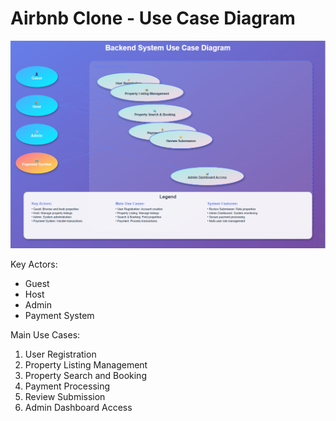 # Airbnb Clone - Use Case Diagram

![Use Case Diagram](use-case-diagram.png)

Key Actors:
- Guest
- Host
- Admin
- Payment System

Main Use Cases:
1. User Registration
2. Property Listing Management
3. Property Search and Booking
4. Payment Processing
5. Review Submission
6. Admin Dashboard Access